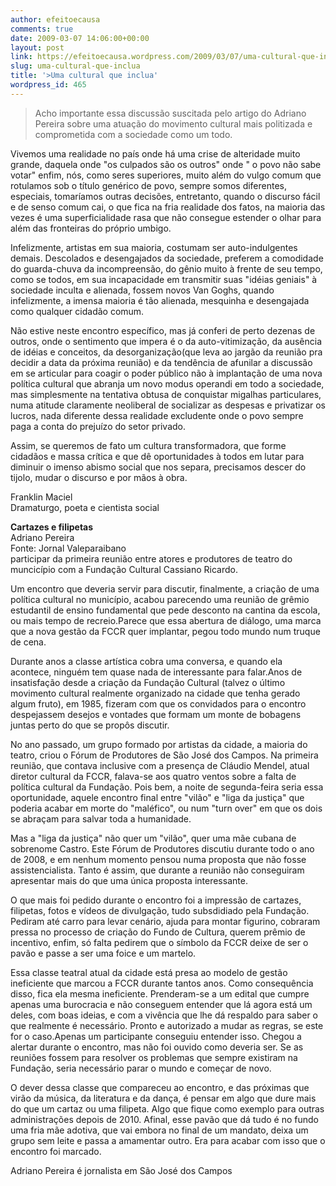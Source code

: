 ```yaml
---
author: efeitoecausa
comments: true
date: 2009-03-07 14:06:00+00:00
layout: post
link: https://efeitoecausa.wordpress.com/2009/03/07/uma-cultural-que-inclua/
slug: uma-cultural-que-inclua
title: '>Uma cultural que inclua'
wordpress_id: 465
---
```


>Acho importante essa discussão suscitada pelo artigo do Adriano Pereira sobre uma atuação do movimento cultural mais politizada e comprometida com a sociedade como um todo.  
  
Vivemos uma realidade no país onde há uma crise de alteridade muito grande, daquela onde "os culpados são os outros" onde " o povo não sabe votar" enfim, nós, como seres superiores, muito além do vulgo comum que rotulamos sob o título genérico de povo, sempre somos diferentes, especiais, tomaríamos outras decisões, entretanto, quando o discurso fácil e de senso comum cai, o que fica na fria realidade dos fatos, na maioria das vezes é uma superficialidade rasa que não consegue estender o olhar para além das fronteiras do próprio umbigo.  
  
Infelizmente, artistas em sua maioria, costumam ser auto-indulgentes demais. Descolados e desengajados da sociedade, preferem a comodidade do guarda-chuva da incompreensão, do gênio muito à frente de seu tempo, como se todos, em sua incapacidade em transmitir suas "idéias geniais" à sociedade inculta e alienada, fossem novos Van Goghs, quando infelizmente, a imensa maioria é tão alienada, mesquinha e desengajada como qualquer cidadão comum.  
  
Não estive neste encontro específico, mas já conferi de perto dezenas de outros, onde o sentimento que impera é o da auto-vitimização, da ausência de idéias e conceitos, da desorganização(que leva ao jargão da reunião pra decidir a data da próxima reunião) e da tendência de afunilar a discussão em se articular para coagir o poder público não à implantação de uma nova política cultural que abranja um novo modus operandi em todo a sociedade, mas simplesmente na tentativa obtusa de conquistar migalhas particulares, numa atitude claramente neoliberal de socializar as despesas e privatizar os lucros, nada diferente dessa realidade excludente onde o povo sempre paga a conta do prejuízo do setor privado.  
  
Assim, se queremos de fato um cultura transformadora, que forme cidadãos e massa crítica e que dê oportunidades à todos em lutar para diminuir o imenso abismo social que nos separa, precisamos descer do tijolo, mudar o discurso e por mãos à obra.  
  
Franklin Maciel  
Dramaturgo, poeta e cientista social  
  
**Cartazes e filipetas**  
Adriano Pereira  
Fonte: Jornal Valeparaibano  
participar da primeira reunião entre atores e produtores de teatro do muncicípio com a Fundação Cultural Cassiano Ricardo.  
  
Um encontro que deveria servir para discutir, finalmente, a criação de uma política cultural no município, acabou parecendo uma reunião de grêmio estudantil de ensino fundamental que pede desconto na cantina da escola, ou mais tempo de recreio.Parece que essa abertura de diálogo, uma marca que a nova gestão da FCCR quer implantar, pegou todo mundo num truque de cena.  
  
Durante anos a classe artística cobra uma conversa, e quando ela acontece, ninguém tem quase nada de interessante para falar.Anos de insatisfação desde a criação da Fundação Cultural (talvez o último movimento cultural realmente organizado na cidade que tenha gerado algum fruto), em 1985, fizeram com que os convidados para o encontro despejassem desejos e vontades que formam um monte de bobagens juntas perto do que se propôs discutir.  
  
No ano passado, um grupo formado por artistas da cidade, a maioria do teatro, criou o Fórum de Produtores de São José dos Campos. Na primeira reunião, que contava inclusive com a presença de Cláudio Mendel, atual diretor cultural da FCCR, falava-se aos quatro ventos sobre a falta de política cultural da Fundação. Pois bem, a noite de segunda-feira seria essa oportunidade, aquele encontro final entre "vilão" e "liga da justiça" que poderia acabar em morte do "maléfico", ou num "turn over" em que os dois se abraçam para salvar toda a humanidade.  
  
Mas a "liga da justiça" não quer um "vilão", quer uma mãe cubana de sobrenome Castro. Este Fórum de Produtores discutiu durante todo o ano de 2008, e em nenhum momento pensou numa proposta que não fosse assistencialista. Tanto é assim, que durante a reunião não conseguiram apresentar mais do que uma única proposta interessante.  
  
O que mais foi pedido durante o encontro foi a impressão de cartazes, filipetas, fotos e vídeos de divulgação, tudo subsdidiado pela Fundação. Pediram até carro para levar cenário, ajuda para montar figurino, cobraram pressa no processo de criação do Fundo de Cultura, querem prêmio de incentivo, enfim, só falta pedirem que o símbolo da FCCR deixe de ser o pavão e passe a ser uma foice e um martelo.  
  
Essa classe teatral atual da cidade está presa ao modelo de gestão ineficiente que marcou a FCCR durante tantos anos. Como consequência disso, fica ela mesma ineficiente. Prenderam-se a um edital que cumpre apenas uma burocracia e não conseguem entender que lá agora está um deles, com boas ideias, e com a vivência que lhe dá respaldo para saber o que realmente é necessário. Pronto e autorizado a mudar as regras, se este for o caso.Apenas um participante conseguiu entender isso. Chegou a alertar durante o encontro, mas não foi ouvido como deveria ser. Se as reuniões fossem para resolver os problemas que sempre existiram na Fundação, seria necessário parar o mundo e começar de novo.  
  
O dever dessa classe que compareceu ao encontro, e das próximas que virão da música, da literatura e da dança, é pensar em algo que dure mais do que um cartaz ou uma filipeta. Algo que fique como exemplo para outras administrações depois de 2010. Afinal, esse pavão que dá tudo é no fundo uma fria mãe adotiva, que vai embora no final de um mandato, deixa um grupo sem leite e passa a amamentar outro. Era para acabar com isso que o encontro foi marcado.  
  
Adriano Pereira é jornalista em São José dos Campos
